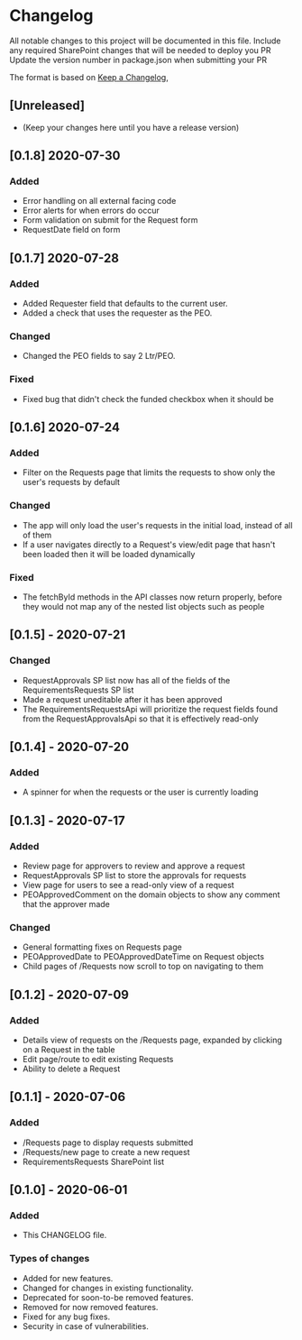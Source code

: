 # Changelog
All notable changes to this project will be documented in this file.
Include any required SharePoint changes that will be needed to deploy you PR
Update the version number in package.json when submitting your PR

The format is based on [Keep a Changelog](https://keepachangelog.com/en/1.0.0/),

## [Unreleased]
- (Keep your changes here until you have a release version)

## [0.1.8] 2020-07-30
### Added
- Error handling on all external facing code
- Error alerts for when errors do occur
- Form validation on submit for the Request form
- RequestDate field on form

## [0.1.7] 2020-07-28
### Added
- Added Requester field that defaults to the current user.
- Added a check that uses the requester as the PEO.

### Changed
- Changed the PEO fields to say 2 Ltr/PEO.

### Fixed
- Fixed bug that didn't check the funded checkbox when it should be

## [0.1.6] 2020-07-24
### Added
- Filter on the Requests page that limits the requests to show only the user's requests by default

### Changed
- The app will only load the user's requests in the initial load, instead of all of them
- If a user navigates directly to a Request's view/edit page that hasn't been loaded then it will be loaded dynamically

### Fixed
- The fetchById methods in the API classes now return properly, before they would not map any of the nested list objects such as people

## [0.1.5] - 2020-07-21
### Changed
- RequestApprovals SP list now has all of the fields of the RequirementsRequests SP list
- Made a request uneditable after it has been approved
- The RequirementsRequestsApi will prioritize the request fields found from the RequestApprovalsApi so that it is effectively read-only

## [0.1.4] - 2020-07-20
### Added
- A spinner for when the requests or the user is currently loading

## [0.1.3] - 2020-07-17
### Added
- Review page for approvers to review and approve a request
- RequestApprovals SP list to store the approvals for requests
- View page for users to see a read-only view of a request
- PEOApprovedComment on the domain objects to show any comment that the approver made

### Changed
- General formatting fixes on Requests page
- PEOApprovedDate to PEOApprovedDateTime on Request objects
- Child pages of /Requests now scroll to top on navigating to them

## [0.1.2] - 2020-07-09
### Added
- Details view of requests on the /Requests page, expanded by clicking on a Request in the table
- Edit page/route to edit existing Requests
- Ability to delete a Request

## [0.1.1] - 2020-07-06
### Added
- /Requests page to display requests submitted
- /Requests/new page to create a new request
- RequirementsRequests SharePoint list

## [0.1.0] - 2020-06-01
### Added
- This CHANGELOG file.

### Types of changes
- Added for new features.
- Changed for changes in existing functionality.
- Deprecated for soon-to-be removed features.
- Removed for now removed features.
- Fixed for any bug fixes.
- Security in case of vulnerabilities.